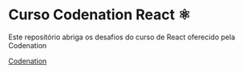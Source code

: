 # Curso Codenation React ⚛️

Este repositório abriga os desafios do curso de React oferecido pela Codenation

[Codenation](https://www.codenation.dev/)
